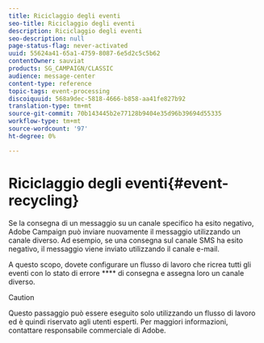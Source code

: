 ```yaml
---
title: Riciclaggio degli eventi
seo-title: Riciclaggio degli eventi
description: Riciclaggio degli eventi
seo-description: null
page-status-flag: never-activated
uuid: 55624a41-65a1-4759-8087-6e5d2c5c5b62
contentOwner: sauviat
products: SG_CAMPAIGN/CLASSIC
audience: message-center
content-type: reference
topic-tags: event-processing
discoiquuid: 568a9dec-5818-4666-b858-aa41fe827b92
translation-type: tm+mt
source-git-commit: 70b143445b2e77128b9404e35d96b39694d55335
workflow-type: tm+mt
source-wordcount: '97'
ht-degree: 0%

---
```



# Riciclaggio degli eventi{#event-recycling}

Se la consegna di un messaggio su un canale specifico ha esito negativo,  Adobe Campaign può inviare nuovamente il messaggio utilizzando un canale diverso. Ad esempio, se una consegna sul canale SMS ha esito negativo, il messaggio viene inviato utilizzando il canale e-mail.

A questo scopo, dovete configurare un flusso di lavoro che ricrea tutti gli eventi con lo stato di errore **** di consegna e assegna loro un canale diverso.

>[!CAUTION]
>
>Questo passaggio può essere eseguito solo utilizzando un flusso di lavoro ed è quindi riservato agli utenti esperti. Per maggiori informazioni, contattare  responsabile commerciale di Adobe.

